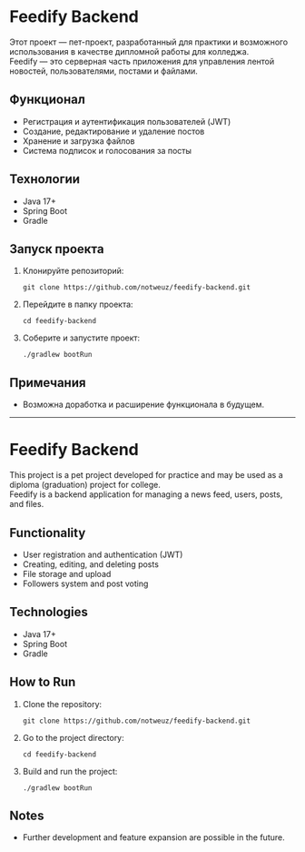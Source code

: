 # Feedify Backend

Этот проект — пет-проект, разработанный для практики и возможного использования в качестве дипломной работы для колледжа.  
Feedify — это серверная часть приложения для управления лентой новостей, пользователями, постами и файлами.

## Функционал

- Регистрация и аутентификация пользователей (JWT)
- Создание, редактирование и удаление постов
- Хранение и загрузка файлов
- Система подписок и голосования за посты

## Технологии

- Java 17+
- Spring Boot
- Gradle

## Запуск проекта

1. Клонируйте репозиторий:
   ```
   git clone https://github.com/notweuz/feedify-backend.git
   ```
2. Перейдите в папку проекта:
   ```
   cd feedify-backend
   ```
3. Соберите и запустите проект:
   ```
   ./gradlew bootRun
   ```

## Примечания

- Возможна доработка и расширение функционала в будущем.

---

# Feedify Backend

This project is a pet project developed for practice and may be used as a diploma (graduation) project for college.  
Feedify is a backend application for managing a news feed, users, posts, and files.

## Functionality

- User registration and authentication (JWT)
- Creating, editing, and deleting posts
- File storage and upload
- Followers system and post voting

## Technologies

- Java 17+
- Spring Boot
- Gradle

## How to Run

1. Clone the repository:
   ```
   git clone https://github.com/notweuz/feedify-backend.git
   ```
2. Go to the project directory:
   ```
   cd feedify-backend
   ```
3. Build and run the project:
   ```
   ./gradlew bootRun
   ```

## Notes

- Further development and feature expansion are possible in the future.
